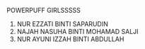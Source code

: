 POWERPUFF GIRLSSSSS

1. NUR EZZATI BINTI SAPARUDIN
2. NAJAH NASUHA BINTI MOHAMAD SALJI
3. NUR AYUNI IZZAH BINTI ABDULLAH
